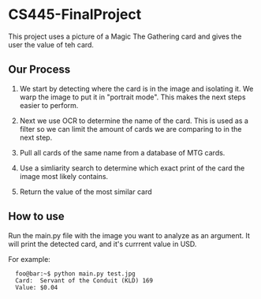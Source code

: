 # CS445-FinalProject

This project uses a picture of a Magic The Gathering card and gives the user the value of teh card.

## Our Process

1. We start by detecting where the card is in the image and isolating it. We warp the image to put it in "portrait mode". This makes the next steps easier to perform.

2. Next we use OCR to determine the name of the card. This is used as a filter so we can limit the amount of cards we are comparing to in the next step.

3. Pull all cards of the same name from a database of MTG cards.

4. Use a simliarity search to determine which exact print of the card the image most likely contains.

5. Return the value of the most similar card

## How to use

Run the main.py file with the image you want to analyze as an argument. It will print the detected card, and it's currrent value in USD.

For example:

```console
  foo@bar:~$ python main.py test.jpg
  Card:  Servant of the Conduit (KLD) 169
  Value: $0.04
```
